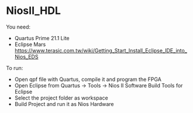 # NiosII_HDL

You need:

- Quartus Prime 21.1 Lite
- Eclipse Mars https://www.terasic.com.tw/wiki/Getting_Start_Install_Eclipse_IDE_into_Nios_EDS


To run:

- Open qpf file with Quartus, compile it and program the FPGA
- Open Eclipse from Quartus -> Tools -> Nios II Software Build Tools for Eclipse
- Select the project folder as workspace
- Build Project and run it as Nios Hardware
